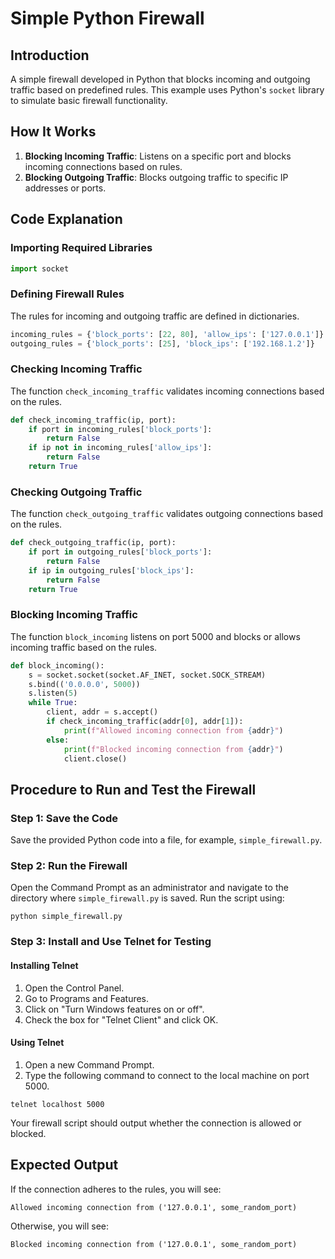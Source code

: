 
# Simple Python Firewall

## Introduction
A simple firewall developed in Python that blocks incoming and outgoing traffic based on predefined rules. This example uses Python's `socket` library to simulate basic firewall functionality.

## How It Works
1. **Blocking Incoming Traffic**: Listens on a specific port and blocks incoming connections based on rules.
2. **Blocking Outgoing Traffic**: Blocks outgoing traffic to specific IP addresses or ports.

## Code Explanation

### Importing Required Libraries
```python
import socket
```

### Defining Firewall Rules
The rules for incoming and outgoing traffic are defined in dictionaries.
```python
incoming_rules = {'block_ports': [22, 80], 'allow_ips': ['127.0.0.1']}
outgoing_rules = {'block_ports': [25], 'block_ips': ['192.168.1.2']}
```

### Checking Incoming Traffic
The function `check_incoming_traffic` validates incoming connections based on the rules.
```python
def check_incoming_traffic(ip, port):
    if port in incoming_rules['block_ports']:
        return False
    if ip not in incoming_rules['allow_ips']:
        return False
    return True
```

### Checking Outgoing Traffic
The function `check_outgoing_traffic` validates outgoing connections based on the rules.
```python
def check_outgoing_traffic(ip, port):
    if port in outgoing_rules['block_ports']:
        return False
    if ip in outgoing_rules['block_ips']:
        return False
    return True
```

### Blocking Incoming Traffic
The function `block_incoming` listens on port 5000 and blocks or allows incoming traffic based on the rules.
```python
def block_incoming():
    s = socket.socket(socket.AF_INET, socket.SOCK_STREAM)
    s.bind(('0.0.0.0', 5000))
    s.listen(5)
    while True:
        client, addr = s.accept()
        if check_incoming_traffic(addr[0], addr[1]):
            print(f"Allowed incoming connection from {addr}")
        else:
            print(f"Blocked incoming connection from {addr}")
            client.close()
```

## Procedure to Run and Test the Firewall

### Step 1: Save the Code
Save the provided Python code into a file, for example, `simple_firewall.py`.

### Step 2: Run the Firewall
Open the Command Prompt as an administrator and navigate to the directory where `simple_firewall.py` is saved. Run the script using:
```
python simple_firewall.py
```

### Step 3: Install and Use Telnet for Testing

#### Installing Telnet
1. Open the Control Panel.
2. Go to Programs and Features.
3. Click on "Turn Windows features on or off".
4. Check the box for "Telnet Client" and click OK.

#### Using Telnet
1. Open a new Command Prompt.
2. Type the following command to connect to the local machine on port 5000.
```
telnet localhost 5000
```
Your firewall script should output whether the connection is allowed or blocked.

## Expected Output
If the connection adheres to the rules, you will see:
```
Allowed incoming connection from ('127.0.0.1', some_random_port)
```
Otherwise, you will see:
```
Blocked incoming connection from ('127.0.0.1', some_random_port)
```
